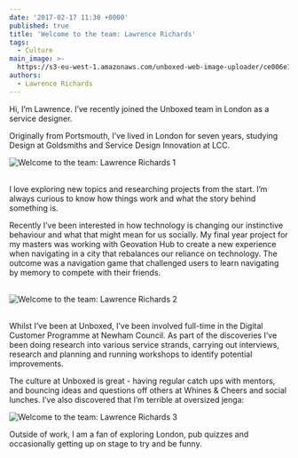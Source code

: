 ```yaml
---
date: '2017-02-17 11:30 +0000'
published: true
title: 'Welcome to the team: Lawrence Richards'
tags:
  - Culture
main_image: >-
  https://s3-eu-west-1.amazonaws.com/unboxed-web-image-uploader/ce006e120a7adb80eaf52aad6dc30713.PNG
authors:
  - Lawrence Richards
---
```

Hi, I’m Lawrence. I’ve recently joined the Unboxed team in London as a service designer.<br/>

Originally from Portsmouth, I’ve lived in London for seven years, studying Design at Goldsmiths and Service Design Innovation at LCC.

![Welcome to the team: Lawrence Richards 1](https://s3-eu-west-1.amazonaws.com/unboxed-web-image-uploader/ce006e120a7adb80eaf52aad6dc30713.PNG)

<br/>
I love exploring new topics and researching projects from the start. I’m always curious to know how things work and what the story behind something is.<br/>

Recently I’ve been interested in how technology is changing our instinctive behaviour and what that might mean for us socially. My final year project for my masters was working with Geovation Hub to create a new experience when navigating in a city that rebalances our reliance on technology. The outcome was a navigation game that challenged users to learn navigating by memory to compete with their friends.<br/>
<br/>

![Welcome to the team: Lawrence Richards 2](https://s3-eu-west-1.amazonaws.com/unboxed-web-image-uploader/90a67e31cafd57efe7edad75b485b122.JPG)

<br/>
Whilst I’ve been at Unboxed, I’ve been involved full-time in the Digital Customer Programme at Newham Council. As part of the discoveries I’ve been doing research into various service strands, carrying out interviews, research and planning and running workshops to identify potential improvements.<br/>

The culture at Unboxed is great - having regular catch ups with mentors, and bouncing ideas and questions off others at Whines & Cheers and social lunches. I’ve also discovered that I’m terrible at oversized jenga:<br/>

![Welcome to the team: Lawrence Richards 3](https://s3-eu-west-1.amazonaws.com/unboxed-web-image-uploader/f54349b4cf0ec7f9bdf211191d81b7d4.PNG)

Outside of work, I am a fan of exploring London, pub quizzes and occasionally getting up on stage to try and be funny.
